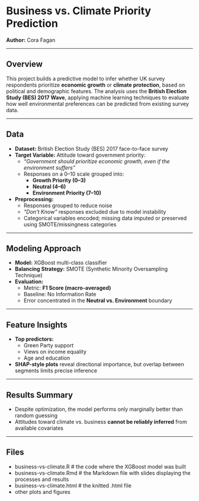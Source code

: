 # Business vs. Climate Priority Prediction

**Author:** Cora Fagan  

---

## Overview

This project builds a predictive model to infer whether UK survey respondents prioritize **economic growth** or **climate protection**, based on political and demographic features. The analysis uses the **British Election Study (BES) 2017 Wave**, applying machine learning techniques to evaluate how well environmental preferences can be predicted from existing survey data.

---

## Data

- **Dataset:** British Election Study (BES) 2017 face-to-face survey
- **Target Variable:** Attitude toward government priority:
  - *“Government should prioritize economic growth, even if the environment suffers”*  
  - Responses on a 0–10 scale grouped into:
    - **Growth Priority (0–3)**
    - **Neutral (4–6)**
    - **Environment Priority (7–10)**
- **Preprocessing:**
  - Responses grouped to reduce noise
  - *"Don't Know"* responses excluded due to model instability
  - Categorical variables encoded; missing data imputed or preserved using SMOTE/missingness categories

---

## Modeling Approach

- **Model:** XGBoost multi-class classifier
- **Balancing Strategy:** SMOTE (Synthetic Minority Oversampling Technique)
- **Evaluation:**
  - Metric: **F1 Score (macro-averaged)**
  - Baseline: No Information Rate
  - Error concentrated in the **Neutral vs. Environment** boundary

---

## Feature Insights

- **Top predictors:**
  - Green Party support
  - Views on income equality
  - Age and education
- **SHAP-style plots** reveal directional importance, but overlap between segments limits precise inference

---

## Results Summary

- Despite optimization, the model performs only marginally better than random guessing
- Attitudes toward climate vs. business **cannot be reliably inferred** from available covariates

---

## Files
- business-vs-climate.R # the code where the XGBoost model was built
- business-vs-climate.Rmd # the Markdown file with slides displaying the processes and results
- business-vs-climate.html # the knitted .html file
- other plots and figures

